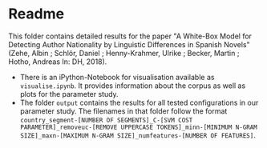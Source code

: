 # Readme
This folder contains detailed results for the paper
"A White-Box Model for Detecting Author Nationality by Linguistic Differences in Spanish Novels"
(Zehe, Albin ; Schlör, Daniel ; Henny-Krahmer, Ulrike ; Becker, Martin ; Hotho, Andreas In: DH, 2018).

* There is an iPython-Notebook for visualisation available as `visualise.ipynb`.
It provides information about the corpus as well as plots for the parameter study.
* The folder `output` contains the results for all tested configurations in our
parameter study.
The filenames in that folder follow the format
`country_segment-[NUMBER OF SEGMENTS]_C-[SVM COST PARAMETER]_removeuc-[REMOVE UPPERCASE TOKENS]_minn-[MINIMUM N-GRAM SIZE]_maxn-[MAXIMUM N-GRAM SIZE]_numfeatures-[NUMBER OF FEATURES]`.
